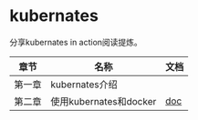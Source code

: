 # kubernates

分享kubernates in action阅读提炼。

| 章节   | 名称                   | 文档 |
| ------ | ---------------------- | ---- |
| 第一章 | kubernates介绍         |      |
| 第二章 | 使用kubernates和docker |[doc](./doc/chapter_two_kubernates_and_docker.md)|



